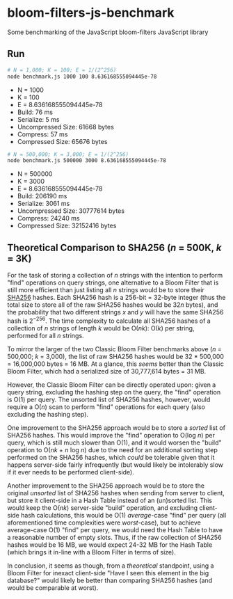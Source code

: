 # bloom-filters-js-benchmark
Some benchmarking of the JavaScript bloom-filters JavaScript library

## Run

```bash
# N = 1,000; K = 100; E = 1/(2^256)
node benchmark.js 1000 100 8.636168555094445e-78
```

* N = 1000
* K = 100
* E = 8.636168555094445e-78
* Build: 76 ms
* Serialize: 5 ms
* Uncompressed Size: 61668 bytes
* Compress: 57 ms
* Compressed Size: 65676 bytes

```bash
# N = 500,000; K = 3,000; E = 1/(2^256)
node benchmark.js 500000 3000 8.636168555094445e-78
```

* N = 500000
* K = 3000
* E = 8.636168555094445e-78
* Build: 206190 ms
* Serialize: 3061 ms
* Uncompressed Size: 30777614 bytes
* Compress: 24240 ms
* Compressed Size: 32152416 bytes

## Theoretical Comparison to SHA256 (*n* = 500K, *k* = 3K)

For the task of storing a collection of *n* strings with the intention to perform "find" operations on query strings, one alternative to a Bloom Filter that is still more efficient than just listing all *n* strings would be to store their [SHA256](https://en.wikipedia.org/wiki/SHA-2) hashes. Each SHA256 hash is a 256-bit = 32-byte integer (thus the total size to store all of the raw SHA256 hashes would be 32*n* bytes), and the probability that two different strings *x* and *y* will have the same SHA256 hash is $2^{-256}$. The time complexity to calculate all SHA256 hashes of a collection of *n* strings of length *k* would be O(*nk*): O(*k*) per string, performed for all *n* strings.

To mirror the larger of the two Classic Bloom Filter benchmarks above (*n* = 500,000; *k* = 3,000), the list of raw SHA256 hashes would be 32 * 500,000 = 16,000,000 bytes = 16 MB. At a glance, this *seems* better than the Classic Bloom Filter, which had a serialized size of 30,777,614 bytes = 31 MB.

However, the Classic Bloom Filter can be directly operated upon: given a query string, excluding the hashing step on the query, the "find" operation is O(1) per query. The unsorted list of SHA256 hashes, however, would require a O(*n*) scan to perform "find" operations for each query (also excluding the hashing step).

One improvement to the SHA256 approach would be to store a *sorted* list of SHA256 hashes. This would improve the "find" operation to O(log *n*) per query, which is still much slower than O(1), and it would worsen the "build" operation to O(*nk* + *n* log *n*) due to the need for an additional sorting step performed on the SHA256 hashes, which *could* be tolerable given that it happens server-side fairly infrequently (but would likely be intolerably slow if it ever needs to be performed client-side).

Another improvement to the SHA256 approach would be to store the original *unsorted* list of SHA256 hashes when sending from server to client, but store it client-side in a Hash Table instead of an (un)sorted list. This would keep the O(*nk*) server-side "build" operation, and excluding client-side hash calculations, this would be O(1) *average*-case "find" per query (all aforementioned time complexities were *worst*-case), but to achieve average-case O(1) "find" per query, we would need the Hash Table to have a reasonable number of empty slots. Thus, if the raw collection of SHA256 hashes would be 16 MB, we would expect 24-32 MB for the Hash Table (which brings it in-line with a Bloom Filter in terms of size).

In conclusion, it seems as though, from a *theoretical* standpoint, using a Bloom Filter for inexact client-side "Have I seen this element in the big database?" would likely be better than comparing SHA256 hashes (and would be comparable at worst).
